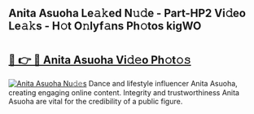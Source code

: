 ## Anita Asuoha Le𝚊𝚔ed N𝚞𝚍e - Part-HP2 Vi𝚍eo Le𝚊𝚔s - H𝚘t O𝚗lyf𝚊ns Ph𝚘tos kigWO

# <h2><a href="http://hf5wvt.feru.top/?c=Anita+Asuoha">🔗 👉 🔴 Anita Asuoha Vi𝚍𝚎o Ph𝚘t𝚘𝚜</a></h2>

[![Anita Asuoha Nu𝚍𝚎s](https://i.imgur.com/0TWrTi3.gif)](http://hf5wvt.feru.top/?c=Anita+Asuoha)
Dance and lifestyle influencer Anita Asuoha, creating engaging online content. Integrity and trustworthiness Anita Asuoha are vital for the credibility of a public figure. 
